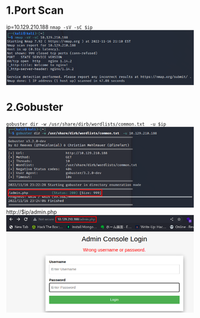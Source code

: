 # 1.Port Scan
ip=10.129.210.188
`nmap -sV -sC $ip`
![e3a9fe766dfcd180ec4ecea1afa803ca.png](../_resources/e3a9fe766dfcd180ec4ecea1afa803ca.png)

# 2.Gobuster
`gobuster dir -w /usr/share/dirb/wordlists/common.txt  -u $ip`
![0b2c0c824ca0e0ff2d584ae6b5d9b0a5.png](../_resources/0b2c0c824ca0e0ff2d584ae6b5d9b0a5.png)
http://$ip/admin.php
![0e64e18e56cdbef1ef7182875e440b7b.png](../_resources/0e64e18e56cdbef1ef7182875e440b7b.png)